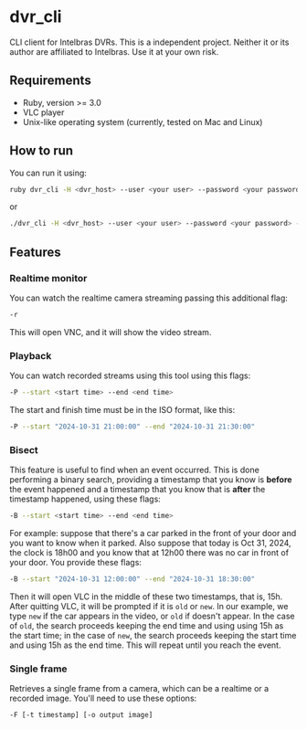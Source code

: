 # dvr_cli

CLI client for Intelbras DVRs. This is a independent project. Neither it or its
author are affiliated to Intelbras. Use it at your own risk.

## Requirements

- Ruby, version >= 3.0
- VLC player
- Unix-like operating system (currently, tested on Mac and Linux)

## How to run

You can run it using:

```bash
ruby dvr_cli -H <dvr_host> --user <your user> --password <your password> -c <channel> [other options]
```

or

```bash
./dvr_cli -H <dvr_host> --user <your user> --password <your password> -c <channel> [other options]
```

## Features

### Realtime monitor

You can watch the realtime camera streaming passing this additional flag:

```bash
-r
```

This will open VNC, and it will show the video stream.

### Playback

You can watch recorded streams using this tool using this flags:

```bash
-P --start <start time> --end <end time>
```

The start and finish time must be in the ISO format, like this:

```bash
-P --start "2024-10-31 21:00:00" --end "2024-10-31 21:30:00"
```

### Bisect

This feature is useful to find when an event occurred. This is done performing a
binary search, providing a timestamp that you know is __before__ the event
happened and a timestamp that you know that is __after__ the timestamp happened,
using these flags:


```bash
-B --start <start time> --end <end time>
```

For example: suppose that there's a car parked in the front of your door and you
want to know when it parked. Also suppose that today is Oct 31, 2024, the clock
is 18h00 and you know that at 12h00 there was no car in front of your door. You
provide these flags:

```bash
-B --start "2024-10-31 12:00:00" --end "2024-10-31 18:30:00"
```

Then it will open VLC in the middle of these two timestamps, that is, 15h. After
quitting VLC, it will be prompted if it is `old` or `new`. In our example, we
type `new` if the car appears in the video, or `old` if doesn't appear. In the
case of `old`, the search proceeds keeping the end time and using using 15h as
the start time; in the case of `new`, the search proceeds keeping the start time
and using 15h as the end time. This will repeat until you reach the event.

### Single frame

Retrieves a single frame from a camera, which can be a realtime or a recorded
image. You'll need to use these options:

```bash
-F [-t timestamp] [-o output image]
```
